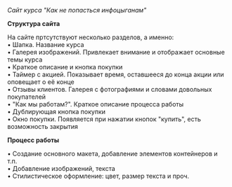 _Сайт курса "Как не попасться инфоцыганам"_  
  
  
__Структура сайта__  
  
На сайте пртсутствуют несколько разделов, а именно:  
• Шапка. Название курса  
• Галерея изображений. Привлекает внимание и отображает основные темы курса  
• Краткое описание и кнопка покупки  
• Таймер с акцией. Показывает время, оставшееся до конца акции или оповещает о её конце  
• Отзывы клиентов. Галерея с фотографиями и словами довольных покупателей  
• "Как мы работам?". Краткое описание процесса работы  
• Дублирующая кнопка покупки  
• Окно покупки. Появляется при нажатии кнопок "купить", есть возможность закрытия  
  
__Процесс работы__  
  
• Создание основного макета, добавление элементов контейнеров и т.п.  
• Добавление изображений, текста  
• Стилистическое оформление: цвет, размер текста и проч.  
